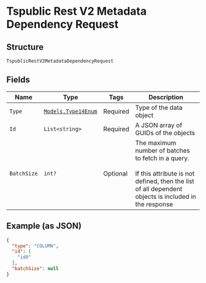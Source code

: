 
# Tspublic Rest V2 Metadata Dependency Request

## Structure

`TspublicRestV2MetadataDependencyRequest`

## Fields

| Name | Type | Tags | Description |
|  --- | --- | --- | --- |
| `Type` | [`Models.Type14Enum`](../../doc/models/type-14-enum.md) | Required | Type of the data object |
| `Id` | `List<string>` | Required | A JSON array of GUIDs of the objects |
| `BatchSize` | `int?` | Optional | The maximum number of batches to fetch in a query.<br><br>If this attribute is not defined, then the list of all dependent objects is included in the response |

## Example (as JSON)

```json
{
  "type": "COLUMN",
  "id": [
    "id0"
  ],
  "batchSize": null
}
```

